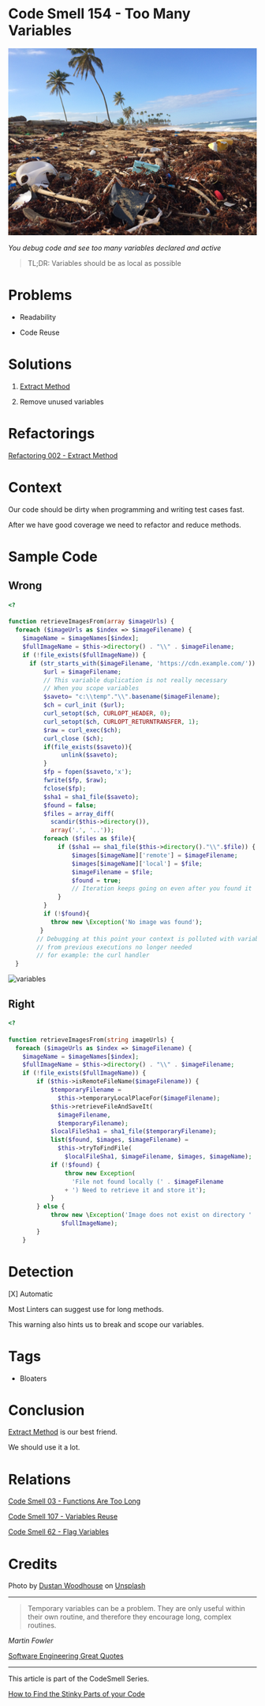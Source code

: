 # Code Smell 154 - Too Many Variables

![Code Smell 154 - Too Many Variables](Code%20Smell%20154%20-%20Too%20Many%20Variables.jpg)

*You debug code and see too many variables declared and active*

> TL;DR: Variables should be as local as possible

# Problems

- Readability

- Code Reuse

# Solutions

1. [Extract Method](https://github.com/mcsee/Software-Design-Articles/tree/main/Articles/Refactorings/Refactoring%20002%20-%20Extract%20Method/readme.md)

2. Remove unused variables

# Refactorings
 
[Refactoring 002 - Extract Method](https://github.com/mcsee/Software-Design-Articles/tree/main/Articles/Refactorings/Refactoring%20002%20-%20Extract%20Method/readme.md)

# Context

Our code should be dirty when programming and writing test cases fast.

After we have good coverage we need to refactor and reduce methods.

# Sample Code

## Wrong

[Gist Url]: # (https://gist.github.com/mcsee/b3d04c90186e88bca3e3353af7c24284)

```php
<?

function retrieveImagesFrom(array $imageUrls) {
  foreach ($imageUrls as $index => $imageFilename) {
    $imageName = $imageNames[$index];
    $fullImageName = $this->directory() . "\\" . $imageFilename;
    if (!file_exists($fullImageName)) {
      if (str_starts_with($imageFilename, 'https://cdn.example.com/')) {
          $url = $imageFilename;
          // This variable duplication is not really necessary 
          // When you scope variables        
          $saveto= "c:\\temp"."\\".basename($imageFilename);
          $ch = curl_init ($url);
          curl_setopt($ch, CURLOPT_HEADER, 0);
          curl_setopt($ch, CURLOPT_RETURNTRANSFER, 1);
          $raw = curl_exec($ch);
          curl_close ($ch);
          if(file_exists($saveto)){
               unlink($saveto);
          }
          $fp = fopen($saveto,'x');
          fwrite($fp, $raw);
          fclose($fp);
          $sha1 = sha1_file($saveto);
          $found = false;
          $files = array_diff(
            scandir($this->directory()), 
            array('.', '..'));
          foreach ($files as $file){
              if ($sha1 == sha1_file($this->directory()."\\".$file)) {
                  $images[$imageName]['remote'] = $imageFilename;
                  $images[$imageName]['local'] = $file;
                  $imageFilename = $file;
                  $found = true;
                  // Iteration keeps going on even after you found it
              }
          }
          if (!$found){
            throw new \Exception('No image was found');
         }
        // Debugging at this point your context is polluted with variables
        // from previous executions no longer needed
        // for example: the curl handler
  }
```

![variables](https://cdn.hashnode.com/res/hashnode/image/upload/v1656256026861/aBMdc9L_R.PNG)

## Right

[Gist Url]: # (https://gist.github.com/mcsee/21117af327d700e359d1eccf2d45accc)

```php
<?

function retrieveImagesFrom(string imageUrls) {
  foreach ($imageUrls as $index => $imageFilename) {
    $imageName = $imageNames[$index];
    $fullImageName = $this->directory() . "\\" . $imageFilename;
    if (!file_exists($fullImageName)) {
        if ($this->isRemoteFileName($imageFilename)) {
            $temporaryFilename = 
              $this->temporaryLocalPlaceFor($imageFilename);
            $this->retrieveFileAndSaveIt(
              $imageFilename,
              $temporaryFilename);
            $localFileSha1 = sha1_file($temporaryFilename);
            list($found, $images, $imageFilename) = 
              $this->tryToFindFile(
                $localFileSha1, $imageFilename, $images, $imageName);
            if (!$found) {
                throw new Exception(
                  'File not found locally (' . $imageFilename 
                + ') Need to retrieve it and store it');
            }
        } else {
            throw new \Exception('Image does not exist on directory ' .
               $fullImageName);
        }
    }
```

# Detection

[X] Automatic 

Most Linters can suggest use for long methods.

This warning also hints us to break and scope our variables.

# Tags

- Bloaters

# Conclusion

[Extract Method](https://github.com/mcsee/Software-Design-Articles/tree/main/Articles/Refactorings/Refactoring%20002%20-%20Extract%20Method/readme.md) is our best friend. 

We should use it a lot.

# Relations

[Code Smell 03 - Functions Are Too Long](https://github.com/mcsee/Software-Design-Articles/tree/main/Articles/Code%20Smells/Code%20Smell%2003%20-%20Functions%20Are%20Too%20Long/readme.md)

[Code Smell 107 - Variables Reuse](https://github.com/mcsee/Software-Design-Articles/tree/main/Articles/Code%20Smells/Code%20Smell%20107%20-%20Variables%20Reuse/readme.md)

[Code Smell 62 - Flag Variables](https://github.com/mcsee/Software-Design-Articles/tree/main/Articles/Code%20Smells/Code%20Smell%2062%20-%20Flag%20Variables/readme.md)

# Credits

Photo by [Dustan Woodhouse](https://unsplash.com/@dwoodhouse) on [Unsplash](https://unsplash.com/s/photos/polluted)  

* * *

> Temporary variables can be a problem. They are only useful within their own routine, and therefore they encourage long, complex routines.

_Martin Fowler_
 
[Software Engineering Great Quotes](https://github.com/mcsee/Software-Design-Articles/tree/main/Articles/Quotes/Software%20Engineering%20Great%20Quotes/readme.md)

* * *

This article is part of the CodeSmell Series.

[How to Find the Stinky Parts of your Code](https://github.com/mcsee/Software-Design-Articles/tree/main/Articles/Code%20Smells/How%20to%20Find%20the%20Stinky%20parts%20of%20your%20Code/readme.md)